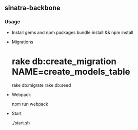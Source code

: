  ## sinatra-backbone
 
 ### Usage
* Install gems and npm packages
    bundle install && npm install
* Migrations

    # rake db:create_migration NAME=create_models_table
    rake db:migrate
    rake db:seed
* Webpack

    npm run webpack
* Start

    ./start.sh